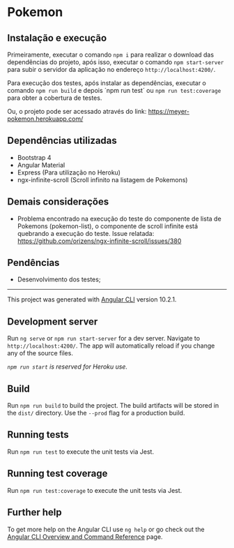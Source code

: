 # Pokemon

## Instalação e execução

Primeiramente, executar o comando `npm i` para realizar o download das dependências do projeto, após isso, executar o comando `npm start-server` para subir o servidor da aplicação no endereço `http://localhost:4200/`.

Para execução dos testes, após instalar as dependências, executar o comando `npm run build` e depois ´npm run test´ ou `npm run test:coverage` para obter a cobertura de testes.

Ou, o projeto pode ser acessado através do link: https://meyer-pokemon.herokuapp.com/

## Dependências utilizadas

* Bootstrap 4
* Angular Material
* Express (Para utilização no Heroku)
* ngx-infinite-scroll (Scroll infinito na listagem de Pokemons)

## Demais considerações

* Problema encontrado na execução do teste do componente de lista de Pokemons (pokemon-list), o componente de scroll infinite está quebrando a execução do teste. Issue relatada: https://github.com/orizens/ngx-infinite-scroll/issues/380
  

## Pendências

* Desenvolvimento dos testes;

-----------------------------------

This project was generated with [Angular CLI](https://github.com/angular/angular-cli) version 10.2.1.

## Development server

Run `ng serve` or `npm run start-server` for a dev server. Navigate to `http://localhost:4200/`. The app will automatically reload if you change any of the source files.

_`npm run start` is reserved for Heroku use._

## Build

Run `npm run build` to build the project. The build artifacts will be stored in the `dist/` directory. Use the `--prod` flag for a production build.

## Running tests

Run `npm run test` to execute the unit tests via Jest.

## Running test coverage

Run `npm run test:coverage` to execute the unit tests via Jest.

## Further help

To get more help on the Angular CLI use `ng help` or go check out the [Angular CLI Overview and Command Reference](https://angular.io/cli) page.
